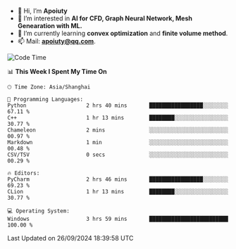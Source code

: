 - 👋 Hi, I’m **Apoiuty**
- 👀 I’m interested in **AI for CFD, Graph Neural Network, Mesh Genearation with ML.**
- 🌱 I’m currently learning **convex optimization** and **finite volume method**.
- 📫 Mail: **apoiuty@qq.com**.


<!--START_SECTION:waka-->
![Code Time](http://img.shields.io/badge/Code%20Time-1%2C263%20hrs%2019%20mins-blue)

📊 **This Week I Spent My Time On** 

```text
🕑︎ Time Zone: Asia/Shanghai

💬 Programming Languages: 
Python                   2 hrs 40 mins       █████████████████░░░░░░░░   67.11 % 
C++                      1 hr 13 mins        ████████░░░░░░░░░░░░░░░░░   30.77 % 
Chameleon                2 mins              ░░░░░░░░░░░░░░░░░░░░░░░░░   00.97 % 
Markdown                 1 min               ░░░░░░░░░░░░░░░░░░░░░░░░░   00.48 % 
CSV/TSV                  0 secs              ░░░░░░░░░░░░░░░░░░░░░░░░░   00.29 % 

🔥 Editors: 
PyCharm                  2 hrs 46 mins       █████████████████░░░░░░░░   69.23 % 
CLion                    1 hr 13 mins        ████████░░░░░░░░░░░░░░░░░   30.77 % 

💻 Operating System: 
Windows                  3 hrs 59 mins       █████████████████████████   100.00 % 
```


 Last Updated on 26/09/2024 18:39:58 UTC
<!--END_SECTION:waka-->



<!---
Apoiuty/Apoiuty is a ✨ special ✨ repository because its `README.md` (this file) appears on your GitHub profile.
You can click the Preview link to take a look at your changes.
--->

